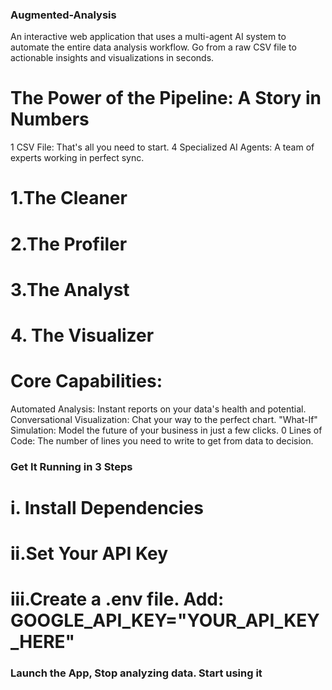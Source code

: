 ### Augmented-Analysis
An interactive web application that uses a multi-agent AI system to automate the entire data analysis workflow. Go from a raw CSV file to actionable insights and visualizations in seconds.

# The Power of the Pipeline: A Story in Numbers
1 CSV File: That's all you need to start.
4 Specialized AI Agents: A team of experts working in perfect sync.
# 1.The Cleaner
# 2.The Profiler
# 3.The Analyst
# 4. The Visualizer

# Core Capabilities:
Automated Analysis: Instant reports on your data's health and potential.
Conversational Visualization: Chat your way to the perfect chart.
"What-If" Simulation: Model the future of your business in just a few clicks.
0 Lines of Code: The number of lines you need to write to get from data to decision.

### Get It Running in 3 Steps
# i. Install Dependencies
# ii.Set Your API Key 
# iii.Create a .env file. Add: GOOGLE_API_KEY="YOUR_API_KEY_HERE"

### Launch the App, Stop analyzing data. Start using it

